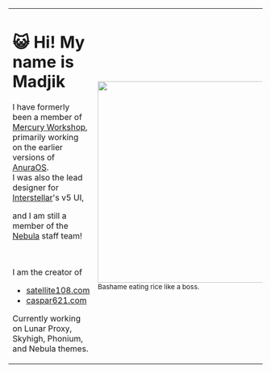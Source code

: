 <table align="center">
  <tr>
    <td>
    <h1>😺 Hi! My name is Madjik</h1>
    <p>I have formerly been a member of <a href="https://github.com/MercuryWorkshop">Mercury Workshop</a>,<br>primarily working on the earlier versions of <a href="https://github.com/MercuryWorkshop/anuraOS">AnuraOS</a>.
      <br>I was also the lead designer for <a href="https://github.com/InterstellarNetwork">Interstellar</a>'s v5 UI,
      <br>
      <p>and I am still a member of the <a href="https://github.com/NebulaServices/">Nebula</a> staff team!</p>
    <br>
    <p>I am the creator of</p>
    <ul>
      <li><a href="https://satellite108.com">satellite108.com</a></li>
      <li><a href="https://caspar621.com">caspar621.com</a></li>
    </ul>
      <p>Currently working on Lunar Proxy, Skyhigh, Phonium, and Nebula themes.</p>
    </td>
    <td><img style="height:400px;" src="https://static.wikia.nocookie.net/shikanoko-nokonoko-koshitantan/images/3/39/Meme_Manga.png/revision/latest?cb=20240727102034"><br><sub>Bashame eating rice like a boss.</sub></td>
  </tr>
 </table>
